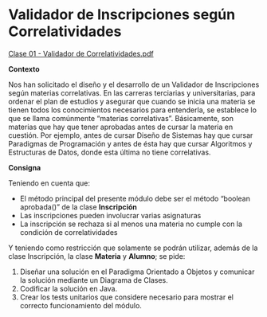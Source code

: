 ﻿# Validador de Inscripciones según Correlatividades
[Clase 01 - Validador de Correlatividades.pdf](https://github.com/user-attachments/files/19528033/Clase.01.-.Validador.de.Correlatividades.pdf)

**Contexto**

Nos han solicitado el diseño y el desarrollo de un Validador de Inscripciones según materias correlativas.
En las carreras terciarias y universitarias, para ordenar el plan de estudios y asegurar que cuando se inicia
una materia se tienen todos los conocimientos necesarios para entenderla, se establece lo que se llama
comúnmente “materias correlativas”. Básicamente, son materias que hay que tener aprobadas antes de
cursar la materia en cuestión. Por ejemplo, antes de cursar Diseño de Sistemas hay que cursar Paradigmas
de Programación y antes de ésta hay que cursar Algoritmos y Estructuras de Datos, donde esta última no
tiene correlativas.

**Consigna**

Teniendo en cuenta que:
- El método principal del presente módulo debe ser el método “boolean aprobada()” de la clase **Inscripción**
- Las inscripciones pueden involucrar varias asignaturas
- La inscripción se rechaza si al menos una materia no cumple con la condición de correlatividades

Y teniendo como restricción que solamente se podrán utilizar, además de la clase Inscripción, la clase
**Materia** y **Alumno**; se pide:

  1. Diseñar una solución en el Paradigma Orientado a Objetos y comunicar la solución mediante un
     Diagrama de Clases.
  2. Codificar la solución en Java.
  3. Crear los tests unitarios que considere necesario para mostrar el correcto funcionamiento del
     módulo.
